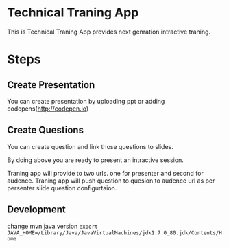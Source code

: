 Technical Traning App
=====================
This is Technical Traning App provides next genration intractive traning.

# Steps
## Create Presentation 
You can create presentation by uploading ppt or adding codepens(http://codepen.io)
## Create Questions 
You can create question and link those questions to slides.

By doing above you are ready to present an intractive session. 

Traning app will provide to two urls. one for presenter and second for audence.
Traning app will push question to quesion to audence url as per persenter slide question configurtaion.

## Development

change mvn java version `export JAVA_HOME=/Library/Java/JavaVirtualMachines/jdk1.7.0_80.jdk/Contents/Home`
